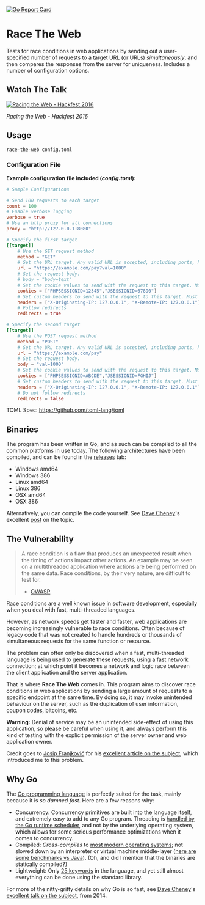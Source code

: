 [![Go Report Card](https://goreportcard.com/badge/github.com/insp3ctre/race-the-web)](https://goreportcard.com/report/github.com/insp3ctre/race-the-web)

# Race The Web

Tests for race conditions in web applications by sending out a user-specified number of requests to a target URL (or URLs) *simultaneously*, and then compares the responses from the server for uniqueness. Includes a number of configuration options.

## Watch The Talk

[![Racing the Web - Hackfest 2016](https://img.youtube.com/vi/4T99v957I0o/0.jpg)](https://www.youtube.com/watch?v=4T99v957I0o)

_Racing the Web - Hackfest 2016_

## Usage

`race-the-web config.toml`

### Configuration File

**Example configuration file included (_config.toml_):**

```toml
# Sample Configurations

# Send 100 requests to each target
count = 100
# Enable verbose logging
verbose = true
# Use an http proxy for all connections
proxy = "http://127.0.0.1:8080"

# Specify the first target
[[target]]
    # Use the GET request method
    method = "GET"
    # Set the URL target. Any valid URL is accepted, including ports, https, and parameters.
    url = "https://example.com/pay?val=1000"
    # Set the request body.
    # body = "body=text"
    # Set the cookie values to send with the request to this target. Must be an array.
    cookies = ["PHPSESSIONID=12345","JSESSIONID=67890"]
    # Set custom headers to send with the request to this target. Must be an array.
    headers = ["X-Originating-IP: 127.0.0.1", "X-Remote-IP: 127.0.0.1"]
    # Follow redirects
    redirects = true

# Specify the second target
[[target]]
    # Use the POST request method
    method = "POST"
    # Set the URL target. Any valid URL is accepted, including ports, https, and parameters.
    url = "https://example.com/pay"
    # Set the request body.
    body = "val=1000"
    # Set the cookie values to send with the request to this target. Must be an array.
    cookies = ["PHPSESSIONID=ABCDE","JSESSIONID=FGHIJ"]
    # Set custom headers to send with the request to this target. Must be an array.
    headers = ["X-Originating-IP: 127.0.0.1", "X-Remote-IP: 127.0.0.1"]
    # Do not follow redirects
    redirects = false
```

TOML Spec: https://github.com/toml-lang/toml

## Binaries

The program has been written in Go, and as such can be compiled to all the common platforms in use today. The following architectures have been compiled, and can be found in the [releases](https://github.com/insp3ctre/race-the-web/releases) tab:

- Windows amd64
- Windows 386
- Linux amd64
- Linux 386
- OSX amd64
- OSX 386

Alternatively, you can compile the code yourself. See [Dave Cheney](https://twitter.com/davecheney)'s excellent [post](http://dave.cheney.net/2015/08/22/cross-compilation-with-go-1-5 "Cross-compilation with Go 1.5") on the topic.

## The Vulnerability

> A race condition is a flaw that produces an unexpected result when the timing of actions impact other actions. An example may be seen on a multithreaded application where actions are being performed on the same data. Race conditions, by their very nature, are difficult to test for.
> - [OWASP](https://www.owasp.org/index.php/Testing_for_Race_Conditions_(OWASP-AT-010))

Race conditions are a well known issue in software development, especially when you deal with fast, multi-threaded languages.

However, as network speeds get faster and faster, web applications are becoming increasingly vulnerable to race conditions. Often because of legacy code that was not created to handle hundreds or thousands of simultaneous requests for the same function or resource.

The problem can often only be discovered when a fast, multi-threaded language is being used to generate these requests, using a fast network connection; at which point it becomes a network and logic race between the client application and the server application.

That is where **Race The Web** comes in. This program aims to discover race conditions in web applications by sending a large amount of requests to a specific endpoint at the same time. By doing so, it may invoke unintended behaviour on the server, such as the duplication of user information, coupon codes, bitcoins, etc.

**Warning:** Denial of service may be an unintended side-effect of using this application, so please be careful when using it, and always perform this kind of testing with the explicit permission of the server owner and web application owner.

Credit goes to [Josip Franjković](https://twitter.com/josipfranjkovic) for his [excellent article on the subject](https://www.josipfranjkovic.com/blog/race-conditions-on-web), which introduced me to this problem.

## Why Go

The [Go programming language](https://golang.org/) is perfectly suited for the task, mainly because it is *so damned fast*. Here are a few reasons why:

* Concurrency: Concurrency primitives are built into the language itself, and extremely easy to add to any Go program. Threading is [handled by the Go runtime scheduler](https://morsmachine.dk/go-scheduler), and not by the underlying operating system, which allows for some serious performance optimizations when it comes to concurrency.
* Compiled: *Cross-compiles* to [most modern operating systems](https://golang.org/doc/install/source#environment); not slowed down by an interpreter or virtual machine middle-layer ([here are some benchmarks vs Java](https://benchmarksgame.alioth.debian.org/u64q/go.html)). (Oh, and did I mention that the binaries are statically compiled?)
* Lightweight: Only [25 keywords](https://golang.org/ref/spec#Keywords) in the language, and yet still almost everything can be done using the standard library.

For more of the nitty-gritty details on why Go is so fast, see [Dave Cheney](https://twitter.com/davecheney)'s [excellent talk on the subject](http://dave.cheney.net/2014/06/07/five-things-that-make-go-fast), from 2014.
